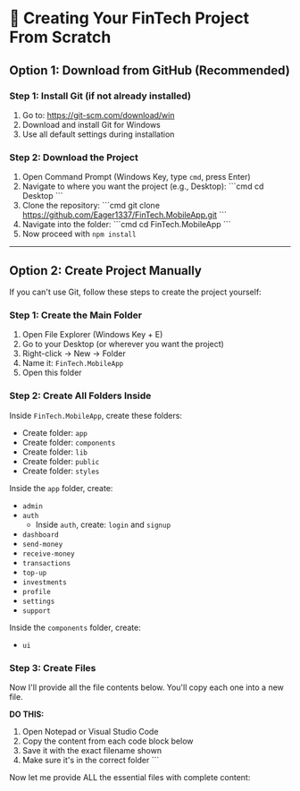 # 🎯 Creating Your FinTech Project From Scratch

## Option 1: Download from GitHub (Recommended)

### Step 1: Install Git (if not already installed)
1. Go to: https://git-scm.com/download/win
2. Download and install Git for Windows
3. Use all default settings during installation

### Step 2: Download the Project
1. Open Command Prompt (Windows Key, type `cmd`, press Enter)
2. Navigate to where you want the project (e.g., Desktop):
   \`\`\`cmd
   cd Desktop
   \`\`\`
3. Clone the repository:
   \`\`\`cmd
   git clone https://github.com/Eager1337/FinTech.MobileApp.git
   \`\`\`
4. Navigate into the folder:
   \`\`\`cmd
   cd FinTech.MobileApp
   \`\`\`
5. Now proceed with `npm install`

---

## Option 2: Create Project Manually

If you can't use Git, follow these steps to create the project yourself:

### Step 1: Create the Main Folder
1. Open File Explorer (Windows Key + E)
2. Go to your Desktop (or wherever you want the project)
3. Right-click → New → Folder
4. Name it: `FinTech.MobileApp`
5. Open this folder

### Step 2: Create All Folders Inside
Inside `FinTech.MobileApp`, create these folders:
- Create folder: `app`
- Create folder: `components`
- Create folder: `lib`
- Create folder: `public`
- Create folder: `styles`

Inside the `app` folder, create:
- `admin`
- `auth`
  - Inside `auth`, create: `login` and `signup`
- `dashboard`
- `send-money`
- `receive-money`
- `transactions`
- `top-up`
- `investments`
- `profile`
- `settings`
- `support`

Inside the `components` folder, create:
- `ui`

### Step 3: Create Files
Now I'll provide all the file contents below. You'll copy each one into a new file.

**DO THIS:**
1. Open Notepad or Visual Studio Code
2. Copy the content from each code block below
3. Save it with the exact filename shown
4. Make sure it's in the correct folder
\`\`\`

Now let me provide ALL the essential files with complete content:
